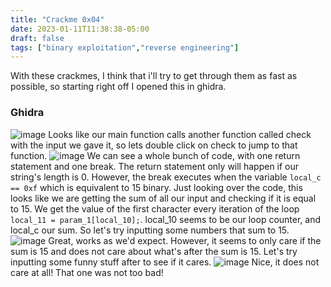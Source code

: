 ```yaml
---
title: "Crackme 0x04"
date: 2023-01-11T11:38:38-05:00
draft: false
tags: ["binary exploitation","reverse engineering"]
---
```

With these crackmes, I think that i'll try to get through them as fast as possible, so starting right off I opened this in ghidra.

<!--more-->

### Ghidra
![image](/img/4/p1.png)
Looks like our main function calls another function called check with the input we gave it, so lets double click on check to jump to that function.
![image](/img/4/p2.png)
We can see a whole bunch of code, with one return statement and one break. The return statement only will happen if our string's length is 0. However, the break executes when the variable `local_c == 0xf` which is equivalent to 15 binary. Just looking over the code, this looks like we are getting the sum of all our input and checking if it is equal to 15. We get the value of the first character every iteration of the loop `local_11 = param_1[local_10];`. local_10 seems to be our loop counter, and local_c our sum. So let's try inputting some numbers that sum to 15.
![image](/img/4/p3.png)
Great, works as we'd expect. However, it seems to only care if the sum is 15 and does not care about what's after the sum is 15. Let's try inputting some funny stuff after to see if it cares.
![image](/img/4/p4.png)
Nice, it does not care at all! That one was not too bad!
